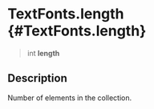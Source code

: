 TextFonts.length {#TextFonts.length}
================

> int **length**

Description
-----------

Number of elements in the collection.
